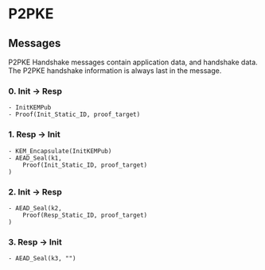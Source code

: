 # P2PKE

## Messages

P2PKE Handshake messages contain application data, and handshake data.
The P2PKE handshake information is always last in the message.

### 0. Init -> Resp
```
- InitKEMPub
- Proof(Init_Static_ID, proof_target)
```

### 1. Resp -> Init
```
- KEM_Encapsulate(InitKEMPub)
- AEAD_Seal(k1,
    Proof(Init_Static_ID, proof_target)
)
```

### 2. Init -> Resp
```
- AEAD_Seal(k2,
    Proof(Resp_Static_ID, proof_target)
)
```

### 3. Resp -> Init
```
- AEAD_Seal(k3, "")
```

